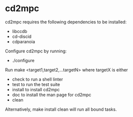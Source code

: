 # cd2mpc

cd2mpc requires the following dependencies to be installed:

- libccdb
- cd-discid
- cdparanoia

Configure cd2mpc by running:

- ./configure

Run make <target1,target2,...targetN> where targetX is either 
- check to run a shell linter
- test to run the test suite
- install to install cd2mpc
- doc to install the man page for cd2mpc
- clean

Alternatively, make install clean will run all bound tasks.
